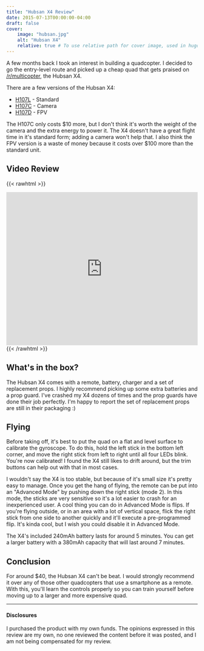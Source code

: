 ```yaml
---
title: "Hubsan X4 Review"
date: 2015-07-13T00:00:00-04:00
draft: false
cover:
    image: "hubsan.jpg"
    alt: "Hubsan X4"
    relative: true # To use relative path for cover image, used in hugo Page-bundles
---
```


A few months back I took an interest in building a quadcopter. I decided to go the entry-level route and picked up a cheap quad that gets praised on [/r/multicopter](http://reddit.com/r/multicopter), the Hubsan X4. 

There are a few versions of the Hubsan X4:

- [H107L](http://amzn.to/1L3HLTf) - Standard
- [H107C](http://amzn.to/1S8kTTR) - Camera
- [H107D](http://amzn.to/1S8kWyW) - FPV

The H107C only costs $10 more, but I don't think it's worth the weight of the camera and the extra energy to power it. The X4 doesn't have a great flight time in it's standard form; adding a camera won't help that. I also think the FPV version is a waste of money because it costs over $100 more than the standard unit.

## Video Review
{{< rawhtml >}}
<iframe width="100%" height="404" src="https://www.youtube.com/embed/QyC8fuHvWR8" frameborder="0" allowfullscreen></iframe>
{{< /rawhtml >}}

## What's in the box?

The Hubsan X4 comes with a remote, battery, charger and a set of replacement props. I highly recommend picking up some extra batteries and a prop guard. I've crashed my X4 dozens of times and  the prop guards have done their job perfectly. I'm happy to report the set of replacement props are still in their packaging :) 

## Flying

Before taking off, it's best to put the quad on a flat and level surface to calibrate the gyroscope. To do this, hold the left stick in the bottom left corner, and move the right stick from left to right until   all four LEDs blink. You're now calibrated! I found the X4 still likes to drift around, but the trim buttons can help out with that in most cases.

I wouldn't say the X4 is too stable, but because of it's small size it's pretty easy to manage. Once you get the hang of flying, the remote can be put into an "Advanced Mode" by pushing down the right stick (mode 2). In this mode, the sticks are very sensitive so it's a lot easier to crash for an inexperienced user. A cool thing you can do in Advanced Mode is flips. If you're flying outside, or in an area with a lot of vertical space, flick the right stick from one side to another quickly and it'll execute a pre-programmed flip. It's kinda cool, but I wish you could disable it in Advanced Mode.

The X4's included 240mAh battery lasts for around 5 minutes. You can get a larger battery with a 380mAh capacity that will last around 7 minutes.

## Conclusion

For around $40, the Hubsan X4 can't be beat. I would strongly recommend it over any of those other quadcopters that use a smartphone as a remote. With this, you'll learn the controls properly so you can train yourself before moving up to a larger and more expensive quad.
___

#### Disclosures
I purchased the product with my own funds. The opinions expressed in this review are my own, no one reviewed the content before it was posted, and I am not being compensated for my review.